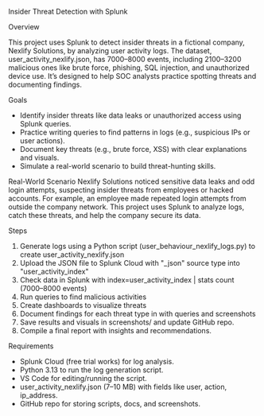Insider Threat Detection with Splunk

Overview

This project uses Splunk to detect insider threats in a fictional company, Nexlify Solutions, by analyzing user activity logs. The dataset, user_activity_nexlify.json, has 7000–8000 events, including 2100–3200 malicious ones like brute force, phishing, SQL injection, and unauthorized device use. It’s designed to help SOC analysts practice spotting threats and documenting findings.

Goals
- Identify insider threats like data leaks or unauthorized access using Splunk queries.
- Practice writing queries to find patterns in logs (e.g., suspicious IPs or user actions).
- Document key threats (e.g., brute force, XSS) with clear explanations and visuals.
- Simulate a real-world scenario to build threat-hunting skills.

Real-World Scenario
Nexlify Solutions noticed sensitive data leaks and odd login attempts, suspecting insider threats from employees or hacked accounts. For example, an employee made repeated login attempts from outside the company network. This project uses Splunk to analyze logs, catch these threats, and help the company secure its data.

Steps
1. Generate logs using a Python script (user_behaviour_nexlify_logs.py) to create user_activity_nexlify.json
2. Upload the JSON file to Splunk Cloud with "_json" source type into "user_activity_index"
3. Check data in Splunk with index=user_activity_index | stats count (7000–8000 events)
4. Run queries to find malicious activities 
5. Create dashboards to visualize threats 
6. Document findings for each threat type in with queries and screenshots
7. Save results and visuals in screenshots/ and update GitHub repo.
8. Compile a final report with insights and recommendations.

Requirements
- Splunk Cloud (free trial works) for log analysis.
- Python 3.13 to run the log generation script.
- VS Code for editing/running the script.
- user_activity_nexlify.json (7–10 MB) with fields like user, action, ip_address.
- GitHub repo for storing scripts, docs, and screenshots.

